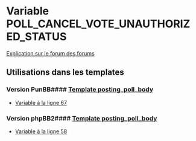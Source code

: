 # Variable POLL_CANCEL_VOTE_UNAUTHORIZED_STATUS
[Explication sur le forum des forums](http://forum.forumactif.com/t294113-listing-des-variables#POLL_CANCEL_VOTE_UNAUTHORIZED_STATUS)
## Utilisations dans les templates
### Version PunBB#### [Template posting_poll_body](punbb/posting_poll_body.md)
* [Variable à la ligne 67](../punbb/posting_poll_body.tpl#L67)
### Version phpBB2#### [Template posting_poll_body](subsilver/posting_poll_body.md)
* [Variable à la ligne 58](../subsilver/posting_poll_body.tpl#L58)